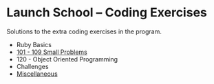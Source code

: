 # Launch School – Coding Exercises

Solutions to the extra coding exercises in the program.

* Ruby Basics
* [101 - 109 Small Problems](/101-109/README.md)
* 120 - Object Oriented Programming
* Challenges
* [Miscellaneous](/misc/README.md)
